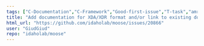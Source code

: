 ```yaml
---
tags: ["C-Documentation","C-Framework","Good-first-issue","T-task","amr","fem","finite-elements","finite-volumes","multiphysics","object-oriented","parallel","simulation"]
title: "Add documentation for XDA/XDR format and/or link to existing documentation"
html_url: "https://github.com/idaholab/moose/issues/20866"
user: "GiudGiud"
repo: "idaholab/moose"
---
```


